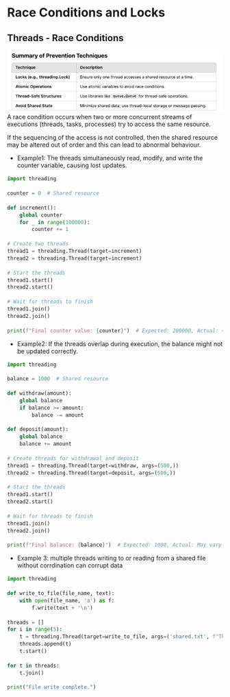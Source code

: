 # Race Conditions and Locks

## Threads - Race Conditions

![alt text](./img/image-60.png)
A race condition occurs when two or more concurrent streams of executions (threads, tasks, processes) try to access the same resource.

If the sequencing of the access is not controlled, then the shared resource may be altered out of order and this can lead to abnormal behaviour.

- Example1: The threads simultaneously read, modify, and write the counter variable, causing lost updates.

```python
import threading

counter = 0  # Shared resource

def increment():
    global counter
    for _ in range(100000):
        counter += 1

# Create two threads
thread1 = threading.Thread(target=increment)
thread2 = threading.Thread(target=increment)

# Start the threads
thread1.start()
thread2.start()

# Wait for threads to finish
thread1.join()
thread2.join()

print(f"Final counter value: {counter}")  # Expected: 200000, Actual: < 200000

```

- Example2: If the threads overlap during execution, the balance might not be updated correctly.

```python
import threading

balance = 1000  # Shared resource

def withdraw(amount):
    global balance
    if balance >= amount:
        balance -= amount

def deposit(amount):
    global balance
    balance += amount

# Create threads for withdrawal and deposit
thread1 = threading.Thread(target=withdraw, args=(500,))
thread2 = threading.Thread(target=deposit, args=(500,))

# Start the threads
thread1.start()
thread2.start()

# Wait for threads to finish
thread1.join()
thread2.join()

print(f"Final balance: {balance}")  # Expected: 1000, Actual: May vary

```

- Example 3: multiple threads writing to or reading from a shared file without corrdination can corrupt data

```python
import threading

def write_to_file(file_name, text):
    with open(file_name, 'a') as f:
        f.write(text + '\n')

threads = []
for i in range(5):
    t = threading.Thread(target=write_to_file, args=('shared.txt', f"Thread {i}"))
    threads.append(t)
    t.start()

for t in threads:
    t.join()

print("File write complete.")

```
